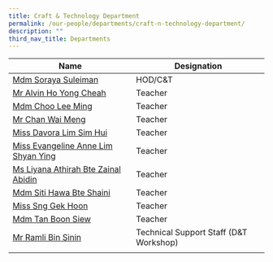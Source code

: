 ```yaml
---
title: Craft & Technology Department
permalink: /our-people/departments/craft-n-technology-department/
description: ""
third_nav_title: Departments
---
```

| Name | Designation| 
| -------- | -------- | 
|[Mdm Soraya Suleiman](mailto:soraya_suleiman@schools.gov.sg)|HOD/C&T
|[Mr Alvin Ho Yong Cheah](mailto:ho_yong_cheah_alvin@schools.gov.sg)|Teacher
|[Mdm Choo Lee Ming](mailto:choo_lee_ming@schools.gov.sg)|Teacher
|[Mr Chan Wai Meng](mailto:chan_wai_meng@schools.gov.sg)|Teacher
|[Miss Davora Lim Sim Hui](mailto:lim_sim_mui_davora@schools.gov.sg)|Teacher
|[Miss Evangeline Anne Lim Shyan Ying](mailto:Evangeline_Anne_Lim_Shyan@schools.gov.sg)|Teacher
|[Ms Liyana Athirah Bte Zainal Abidin](mailto:liyana_athirah_zainal_abidin@schools.gov.sg)|Teacher
|[Mdm Siti Hawa Bte Shaini](mailto:siti_hawa_shaini@schools.gov.sg)|Teacher
|[Miss Sng Gek Hoon](mailto:sng_gek_hoon@schools.gov.sg)|Teacher
|[Mdm Tan Boon Siew](mailto:tan_boon_siew@schools.gov.sg)|Teacher
|[Mr Ramli Bin Sinin](mailto:ramli_sinin@schools.gov.sg)|Technical Support Staff (D&T Workshop)
||